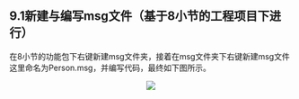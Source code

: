 ## 9.1新建与编写msg文件（基于8小节的工程项目下进行）
在8小节的功能包下右键新建msg文件夹，接着在msg文件夹下右键新建msg文件这里命名为Person.msg，并编写代码，最终如下图所示。  
<div align=center>    
<img src="https://s2.loli.net/2022/01/21/NjZwmThbleAQtgD.png"/>
</div>